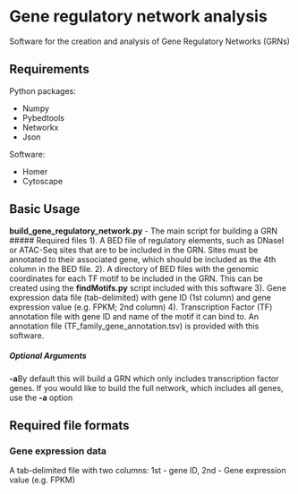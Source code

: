 # Gene regulatory network analysis

Software for the creation and analysis of Gene Regulatory Networks (GRNs)

Requirements
----------
Python packages:
* Numpy
* Pybedtools
* Networkx
* Json

Software:
* Homer
* Cytoscape

Basic Usage
----------
<p><b>build_gene_regulatory_network.py</b> - The main script for building a GRN
##### Required files
1). A BED file of regulatory elements, such as DNaseI or ATAC-Seq sites that are to be included in the GRN. Sites must be annotated to their associated gene, which should be included as the 4th column in the BED file.
2). A directory of BED files with the genomic coordinates for each TF motif to be included in the GRN. This can be created using the <b>findMotifs.py</b> script included with this software
3). Gene expression data file (tab-delimited) with gene ID (1st column) and gene expression value (e.g. FPKM; 2nd column)
4). Transcription Factor (TF) annotation file with gene ID and name of the motif it can bind to. An annotation file (TF_family_gene_annotation.tsv) is provided with this software.

##### Optional Arguments
<b>-a</b>By default this will build a GRN which only includes transcription factor genes. If you would like to build the full network, which includes all genes, use the <b>-a</b> option

</p>

Required file formats
----------

### Gene expression data
A tab-delimited file with two columns: 1st - gene ID, 2nd - Gene expression value (e.g. FPKM)


